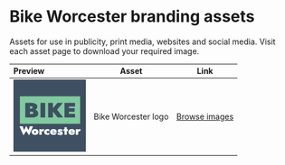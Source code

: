 # Bike Worcester branding assets

Assets for use in publicity, print media, websites and social media. Visit each asset page to download your required image.

| Preview | Asset | Link |
| :--- | :---: | :---: |
| ![Bike Worcester logo Square](../assets/bike_worcester-logo/bike_worcester-logo-square-128.png) | Bike Worcester logo | [Browse images](bike_worcester-logo.md) |
